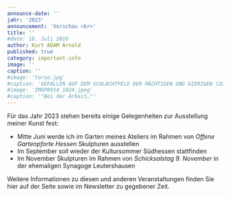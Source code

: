 ```yaml
---
announce-date: ''
jahr: '2023'
announcement: 'Vorschau <br>'
title: ''
#date: 18. Juli 2016
author: Kurt ADAM Arnold
published: true
category: important-info
image: ''
caption: ''
#image: 'torso.jpg'
#caption: 'GEFALLEN AUF DEM SCHLACHTFELD DER MÄCHTIGEN UND GIERIGEN (2016), gearbeitet aus drei mitteinander verbundenen Fichtestämmen'
#image: 'IMGP8914_1024.jpeg'
#caption: '"Bei der Arbeit…"'
---
```


Für das Jahr 2023 stehen bereits einige Gelegenheiten zur Ausstellung meiner Kunst fest:

- Mitte Juni werde ich im Garten meines Ateliers im Rahmen von _Offene Gartenpforte Hessen_ Skulpturen ausstellen
- Im September soll wieder der Kultursommer Südhessen stattfinden
- Im November Skulpturen im Rahmen von _Schicksalstag 9. November_ in der ehemaligen Synagoge Leutershausen

Weitere Informationen zu diesen und anderen Veranstaltungen finden Sie hier auf der Seite
sowie im Newsletter zu gegebener Zeit.
